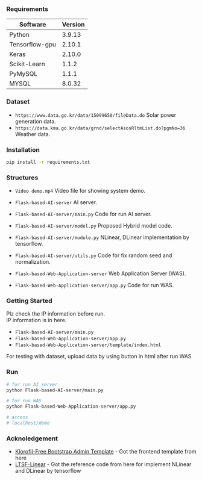 ### Requirements

| Software      	| Version 	|
|---------------	|---------	|
| Python        	| 3.9.13  	|
| Tensorflow-gpu       	| 2.10.1  	|
| Keras 	| 2.10.0   	|
| Scikit-Learn        	| 1.1.2  	|
| PyMySQL        	| 1.1.1  	|
| MYSQL        	| 8.0.32  	|

### Dataset

- `https://www.data.go.kr/data/15099650/fileData.do` Solar power generation data.
- `https://data.kma.go.kr/data/grnd/selectAsosRltmList.do?pgmNo=36` Weather data.

### Installation

  ```sh
  pip install -r requirements.txt
  ```

### Structures

- `Video demo.mp4` Video file for showing system demo.

- `Flask-based-AI-server` AI server.
- `Flask-based-AI-server/main.py` Code for run AI server.
- `Flask-based-AI-server/model.py` Proposed Hybrid model code.
- `Flask-based-AI-server/module.py` NLinear, DLinear implementation by tensorflow.
- `Flask-based-AI-server/utils.py` Code for fix random seed and normalization.

- `Flask-based-Web-Application-server` Web Application Server (WAS).
- `Flask-based-Web-Application-server/app.py` Code for run WAS.

### Getting Started

Plz check the IP information before run.<br>
IP information is in here.

- `Flask-based-AI-server/main.py`
- `Flask-based-Web-Application-server/app.py`
- `Flask-based-Web-Application-server/template/index.html`

For testing with dataset, upload data by using button in html after run WAS

### Run

  ```sh
  # for run AI server
  python Flask-based-AI-server/main.py

  # for run WAS
  python Flask-based-Web-Application-server/app.py

  # access
  # localhost/demo
  ```

### Acknoledgement

* [Klorofil-Free Bootstrap Admin Template](https://themeineed.com/downloads/klorofil-free-bootstrap-admin-template/) - Got the frontend template from here
* [LTSF-Linear](https://github.com/cure-lab/LTSF-Linear) - Got the reference code from here for implement NLinear and DLinear by tensorflow